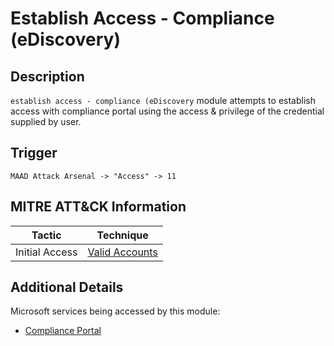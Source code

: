 # Establish Access - Compliance (eDiscovery)

## Description
`establish access - compliance (eDiscovery` module attempts to establish access with compliance portal using the access & privilege of the credential supplied by user.

## Trigger
```
MAAD Attack Arsenal -> "Access" -> 11
```

## MITRE ATT&CK Information

| Tactic         | Technique                                                                                                                                                                                                                                     |
| -------------- | --------------------------------------------------------------------------------------------------------------------------------------------------------------------------------------------------------------------------------------------- |
| Initial Access | [Valid Accounts](https://attack.mitre.org/techniques/T1078/)|

## Additional Details
Microsoft services being accessed by this module:

* [Compliance Portal](https://learn.microsoft.com/en-us/purview/microsoft-365-compliance-center)

